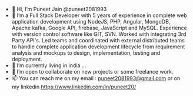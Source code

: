 - 👋 Hi, I’m Puneet Jain @puneet2081993
- 👀 I’m a Full Stack Developer with 5 years of experience in complete web application development using NodeJS, PHP, Angular, MongoDB, Apache kafka, Google API, firebase, JavaScript and MySQL. Experience with version control software like GIT, SVN. Worked with integrating 3rd Party API's. Led teams and coordinated with external distributed teams to handle complete application development lifecycle from requirement analysis and mockups to design, implementation, testing and deployment.
- 🌱 I’m currently living in india ...
- 💞️ I’m open to collaborate on new projects or some freelance work.
- 📫 You can reach me on my email : puneet2081993@gmail.com or on my linkedin https://www.linkedin.com/in/puneet20/

<!---
puneet2081993/puneet2081993 is a ✨ special ✨ repository because its `README.md` (this file) appears on your GitHub profile.
You can click the Preview link to take a look at your changes.
--->
